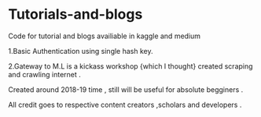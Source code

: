 # Tutorials-and-blogs
Code for tutorial and blogs availiable in kaggle and medium
<p>1.Basic Authentication using single hash key.</p>
<p>2.Gateway to M.L is a kickass workshop {which I thought} created scraping and crawling internet .
 </p>
 
<p>Created around 2018-19 time , still will be useful for absolute begginers .
 </p>
<p> All credit goes to respective content creators ,scholars and developers .
</p>

